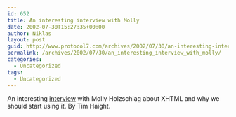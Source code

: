 ```yaml
---
id: 652
title: An interesting interview with Molly
date: 2002-07-30T15:27:35+00:00
author: Niklas
layout: post
guid: http://www.protocol7.com/archives/2002/07/30/an-interesting-interview-with-molly/
permalink: /archives/2002/07/30/an_interesting_interview_with_molly/
categories:
  - Uncategorized
tags:
  - Uncategorized
---
```

<div class='microid-09ffdf96442af374324d7f400e84941801e8bd7a'>
  <p>
    An interesting <a href="http://www.webbuilderconferences.com/interview_holzschlag.asp">interview</a> with Molly Holzschlag about XHTML and why we should start using it. By Tim Haight.
  </p>
</div>